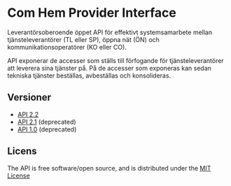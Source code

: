 # Com Hem Provider Interface

Leverantörsoberoende öppet API för effektivt systemsamarbete mellan tjänsteleverantörer (TL eller SP), öppna nät (ÖN) och kommunikationsoperatörer (KO eller CO).

API exponerar de accesser som ställs till förfogande för tjänsteleverantörer att leverera sina tjänster på. På de accesser som exponeras kan sedan tekniska tjänster beställas, avbeställas och konsolideras.

## Versioner

* [API 2.2](docs/provider_api_2.2/index.md)
* [API 2.1](docs/provider_api_2.1/index.md) (deprecated)
* [API 1.0](docs/provider_api_1.0/index.md) (deprecated)


## Licens

The API is free software/open source, and is distributed under the [MIT License](http://opensource.org/licenses/MIT)
